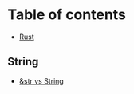 # Table of contents

* [Rust](README.md)

## String

* [\&str vs String](string/and-str-vs-string.md)
